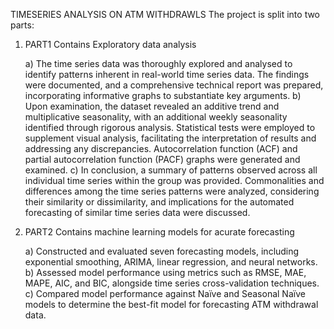 TIMESERIES ANALYSIS ON ATM WITHDRAWLS 
The project is split into two parts:

1. PART1 Contains Exploratory data analysis
   
   a)  The time series data was thoroughly explored and analysed to identify patterns inherent in  real-world time series data. The findings were documented, and a comprehensive
   technical report was prepared, incorporating informative graphs to substantiate key arguments.
   b)  Upon examination, the dataset revealed an additive trend and multiplicative seasonality, with an additional weekly seasonality identified through rigorous analysis. Statistical
   tests were employed to supplement visual analysis, facilitating the interpretation of results and addressing any discrepancies. Autocorrelation function (ACF) and partial
   autocorrelation function (PACF) graphs were generated and examined.
   c)  In conclusion, a summary of patterns observed across all individual time series within the group was provided. Commonalities and differences among the time series patterns were
   analyzed, considering their similarity or dissimilarity, and implications for the automated forecasting of similar time series data were discussed.


3. PART2 Contains machine learning models for acurate forecasting

   a)   Constructed and evaluated seven forecasting models, including exponential smoothing, ARIMA, linear regression, and neural networks.
   b)   Assessed model performance using metrics such as RMSE, MAE, MAPE, AIC, and BIC, alongside time series cross-validation techniques.
   c)   Compared model performance against Naïve and Seasonal Naïve models to determine the best-fit model for forecasting ATM withdrawal data.
